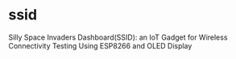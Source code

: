 # ssid
Silly Space Invaders Dashboard(SSID): an IoT Gadget for Wireless Connectivity Testing Using ESP8266 and OLED Display

